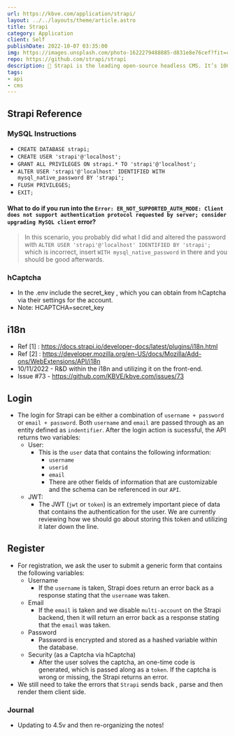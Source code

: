 ```yaml
---
url: https://kbve.com/application/strapi/
layout: ../../layouts/theme/article.astro
title: Strapi
category: Application
client: Self
publishDate: 2022-10-07 03:35:00
img: https://images.unsplash.com/photo-1622279488885-d831e8e76cef?fit=crop&w=1400&h=700&q=75
repo: https://github.com/strapi/strapi
description: 🚀 Strapi is the leading open-source headless CMS. It’s 100% JavaScript, fully customizable and developer-first.
tags:
- api
- cms
---
```


## Strapi Reference

### MySQL Instructions

- `CREATE DATABASE strapi;`
- `CREATE USER 'strapi'@'localhost';`
- `GRANT ALL PRIVILEGES ON strapi.* TO 'strapi'@'localhost';`
- `ALTER USER 'strapi'@'localhost' IDENTIFIED WITH mysql_native_password BY 'strapi';`
- `FLUSH PRIVILEGES;`
- `EXIT;`

#### What to do if you run into the `Error: ER_NOT_SUPPORTED_AUTH_MODE: Client does not support authentication protocol requested by server; consider upgrading MySQL client` error?

> In this scenario, you probably did what I did and altered the password with `ALTER USER 'strapi'@'localhost' IDENTIFIED BY 'strapi';` which is incorrect, insert `WITH mysql_native_password` in there and you should be good afterwards.

### hCaptcha

- In the .env include the secret_key , which you can obtain from hCaptcha via their settings for the account.
- Note: HCAPTCHA=secret_key

## i18n

- Ref [1] : <https://docs.strapi.io/developer-docs/latest/plugins/i18n.html>
- Ref [2] : <https://developer.mozilla.org/en-US/docs/Mozilla/Add-ons/WebExtensions/API/i18n>
- 10/11/2022 - R&D within the i18n and utilizing it on the front-end.
- Issue #73 - <https://github.com/KBVE/kbve.com/issues/73>

## Login

- The login for Strapi can be either a combination of `username + password` or `email + password`. Both `username` and `email` are passed through as an entity defined as `indentifier`. After the login action is sucessful, the API returns two variables:
  - User:
    - This is the `user` data that contains the following information:
      - `username`
      - `userid`
      - `email`
      - There are other fields of information that are customizable and the schema can be referenced in our `API`.
  - JWT:
    - The JWT (`jwt` or `token`) is an extremely important piece of data that contains the authentication for the user. We are currently reviewing how we should go about storing this token and utilizing it later down the line.

## Register

- For registration, we ask the user to submit a generic form that contains the following variables:
  - Username
    - If the `username` is taken, Strapi does return an error back as a response stating that the `username` was taken.
  - Email
    - If the `email` is taken and we disable `multi-account` on the Strapi backend, then it will return an error back as a response stating that the `email` was taken.
  - Password
    - Password is encrypted and stored as a hashed variable within the database.
  - Security (as a Captcha via hCaptcha)
    - After the user solves the captcha, an one-time code is generated, which is passed along as a `token`. If the captcha is wrong or missing, the Strapi returns an error.
- We still need to take the errors that `Strapi` sends back , parse and then render them client side.

### Journal

- Updating to 4.5v and then re-organizing the notes!

